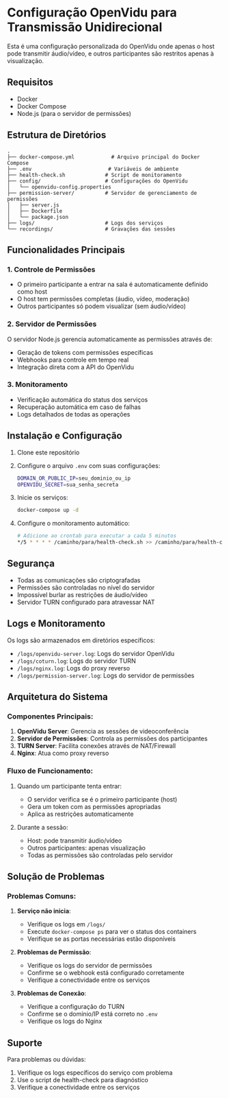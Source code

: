 # Configuração OpenVidu para Transmissão Unidirecional

Esta é uma configuração personalizada do OpenVidu onde apenas o host pode transmitir áudio/vídeo, e outros participantes são restritos apenas à visualização.

## Requisitos

- Docker
- Docker Compose
- Node.js (para o servidor de permissões)

## Estrutura de Diretórios

```
.
├── docker-compose.yml            # Arquivo principal do Docker Compose
├── .env                         # Variáveis de ambiente
├── health-check.sh             # Script de monitoramento
├── config/                     # Configurações do OpenVidu
│   └── openvidu-config.properties
├── permission-server/          # Servidor de gerenciamento de permissões
│   ├── server.js
│   ├── Dockerfile
│   └── package.json
├── logs/                       # Logs dos serviços
└── recordings/                 # Gravações das sessões
```

## Funcionalidades Principais

### 1. Controle de Permissões
- O primeiro participante a entrar na sala é automaticamente definido como host
- O host tem permissões completas (áudio, vídeo, moderação)
- Outros participantes só podem visualizar (sem áudio/vídeo)

### 2. Servidor de Permissões
O servidor Node.js gerencia automaticamente as permissões através de:
- Geração de tokens com permissões específicas
- Webhooks para controle em tempo real
- Integração direta com a API do OpenVidu

### 3. Monitoramento
- Verificação automática do status dos serviços
- Recuperação automática em caso de falhas
- Logs detalhados de todas as operações

## Instalação e Configuração

1. Clone este repositório
2. Configure o arquivo `.env` com suas configurações:
   ```bash
   DOMAIN_OR_PUBLIC_IP=seu_dominio_ou_ip
   OPENVIDU_SECRET=sua_senha_secreta
   ```

3. Inicie os serviços:
   ```bash
   docker-compose up -d
   ```

4. Configure o monitoramento automático:
   ```bash
   # Adicione ao crontab para executar a cada 5 minutos
   */5 * * * * /caminho/para/health-check.sh >> /caminho/para/health-check.log 2>&1
   ```

## Segurança

- Todas as comunicações são criptografadas
- Permissões são controladas no nível do servidor
- Impossível burlar as restrições de áudio/vídeo
- Servidor TURN configurado para atravessar NAT

## Logs e Monitoramento

Os logs são armazenados em diretórios específicos:
- `/logs/openvidu-server.log`: Logs do servidor OpenVidu
- `/logs/coturn.log`: Logs do servidor TURN
- `/logs/nginx.log`: Logs do proxy reverso
- `/logs/permission-server.log`: Logs do servidor de permissões

## Arquitetura do Sistema

### Componentes Principais:
1. **OpenVidu Server**: Gerencia as sessões de videoconferência
2. **Servidor de Permissões**: Controla as permissões dos participantes
3. **TURN Server**: Facilita conexões através de NAT/Firewall
4. **Nginx**: Atua como proxy reverso

### Fluxo de Funcionamento:
1. Quando um participante tenta entrar:
   - O servidor verifica se é o primeiro participante (host)
   - Gera um token com as permissões apropriadas
   - Aplica as restrições automaticamente

2. Durante a sessão:
   - Host: pode transmitir áudio/vídeo
   - Outros participantes: apenas visualização
   - Todas as permissões são controladas pelo servidor

## Solução de Problemas

### Problemas Comuns:
1. **Serviço não inicia**:
   - Verifique os logs em `/logs/`
   - Execute `docker-compose ps` para ver o status dos containers
   - Verifique se as portas necessárias estão disponíveis

2. **Problemas de Permissão**:
   - Verifique os logs do servidor de permissões
   - Confirme se o webhook está configurado corretamente
   - Verifique a conectividade entre os serviços

3. **Problemas de Conexão**:
   - Verifique a configuração do TURN
   - Confirme se o domínio/IP está correto no `.env`
   - Verifique os logs do Nginx

## Suporte

Para problemas ou dúvidas:
1. Verifique os logs específicos do serviço com problema
2. Use o script de health-check para diagnóstico
3. Verifique a conectividade entre os serviços
